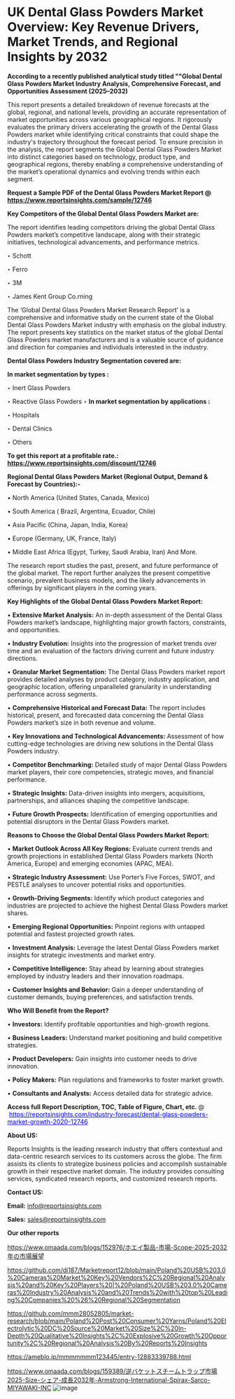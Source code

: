 # UK Dental Glass Powders Market Overview: Key Revenue Drivers, Market Trends, and Regional Insights by 2032

<strong>According to a recently published analytical study titled ""Global Dental Glass Powders Market Industry Analysis, Comprehensive Forecast, and Opportunities Assessment (2025–2032)</strong>

This report presents a detailed breakdown of revenue forecasts at the global, regional, and national levels, providing an accurate representation of market opportunities across various geographical regions. It rigorously evaluates the primary drivers accelerating the growth of the Dental Glass Powders market while identifying critical constraints that could shape the industry's trajectory throughout the forecast period. To ensure precision in the analysis, the report segments the Global Dental Glass Powders Market into distinct categories based on technology, product type, and geographical regions, thereby enabling a comprehensive understanding of the market’s operational dynamics and evolving trends within each segment.

<strong>Request a Sample PDF of the Dental Glass Powders Market Report </strong><strong>@<a href=https://www.reportsinsights.com/sample/12746 style=color:#0000ff;> https://www.reportsinsights.com/sample/12746</a></strong></font>

<strong>Key Competitors of the Global Dental Glass Powders Market are:</strong>

The report identifies leading competitors driving the global Dental Glass Powders market’s competitive landscape, along with their strategic initiatives, technological advancements, and performance metrics.

‣ Schott

‣ Ferro

‣ 3M

‣ James Kent Group
 Co.rning

The ‘Global Dental Glass Powders Market Research Report’ is a comprehensive and informative study on the current state of the Global Dental Glass Powders Market industry with emphasis on the global industry. The report presents key statistics on the market status of the global Dental Glass Powders market manufacturers and is a valuable source of guidance and direction for companies and individuals interested in the industry.

<strong>Dental Glass Powders Industry Segmentation covered are:</strong>

<strong>In market segmentation by types : </strong>

‣ Inert Glass Powders

‣ Reactive Glass Powders
‣ 
<strong>In market segmentation by applications : </strong>

‣ Hospitals

‣ Dental Clinics

‣ Others

<strong>To get this report at a profitable rate.: <a href=https://www.reportsinsights.com/discount/12746 style=color:#0000ff;>https://www.reportsinsights.com/discount/12746</a></strong></font>

<strong>Regional Dental Glass Powders Market (Regional Output, Demand &amp; Forecast by Countries):-</strong>

• North America (United States, Canada, Mexico)

• South America ( Brazil, Argentina, Ecuador, Chile)

• Asia Pacific (China, Japan, India, Korea)

• Europe (Germany, UK, France, Italy)

• Middle East Africa (Egypt, Turkey, Saudi Arabia, Iran) And More.

The research report studies the past, present, and future performance of the global market. The report further analyzes the present competitive scenario, prevalent business models, and the likely advancements in offerings by significant players in the coming years.

<strong>Key Highlights of the Global Dental Glass Powders Market Report:</strong>

• <strong>Extensive Market Analysis:</strong> An in-depth assessment of the Dental Glass Powders market’s landscape, highlighting major growth factors, constraints, and opportunities.

• <strong>Industry Evolution:</strong> Insights into the progression of market trends over time and an evaluation of the factors driving current and future industry directions.

• <strong>Granular Market Segmentation:</strong> The Dental Glass Powders market report provides detailed analyses by product category, industry application, and geographic location, offering unparalleled granularity in understanding performance across segments.

• <strong>Comprehensive Historical and Forecast Data:</strong> The report includes historical, present, and forecasted data concerning the Dental Glass Powders market’s size in both revenue and volume.

• <strong>Key Innovations and Technological Advancements:</strong> Assessment of how cutting-edge technologies are driving new solutions in the Dental Glass Powders industry.

• <strong>Competitor Benchmarking:</strong> Detailed study of major Dental Glass Powders market players, their core competencies, strategic moves, and financial performance.

• <strong>Strategic Insights:</strong> Data-driven insights into mergers, acquisitions, partnerships, and alliances shaping the competitive landscape.

• <strong>Future Growth Prospects:</strong> Identification of emerging opportunities and potential disruptors in the Dental Glass Powders market.

<strong>Reasons to Choose the Global Dental Glass Powders Market Report:</strong>

• <strong>Market Outlook Across All Key Regions:</strong> Evaluate current trends and growth projections in established Dental Glass Powders markets (North America, Europe) and emerging economies (APAC, MEA).

• <strong>Strategic Industry Assessment:</strong> Use Porter’s Five Forces, SWOT, and PESTLE analyses to uncover potential risks and opportunities.

• <strong>Growth-Driving Segments:</strong> Identify which product categories and industries are projected to achieve the highest Dental Glass Powders market shares.

• <strong>Emerging Regional Opportunities:</strong> Pinpoint regions with untapped potential and fastest projected growth rates.

• <strong>Investment Analysis:</strong> Leverage the latest Dental Glass Powders market insights for strategic investments and market entry.

• <strong>Competitive Intelligence:</strong> Stay ahead by learning about strategies employed by industry leaders and their innovation roadmaps.

• <strong>Customer Insights and Behavior:</strong> Gain a deeper understanding of customer demands, buying preferences, and satisfaction trends.

<strong>Who Will Benefit from the Report?</strong>

• <strong>Investors:</strong> Identify profitable opportunities and high-growth regions.

• <strong>Business Leaders:</strong> Understand market positioning and build competitive strategies.

• <strong>Product Developers:</strong> Gain insights into customer needs to drive innovation.

• <strong>Policy Makers:</strong> Plan regulations and frameworks to foster market growth.

• <strong>Consultants and Analysts:</strong> Access detailed data for strategic advice.
</ul>
<strong>Access full Report Description, TOC, Table of Figure, Chart, etc. </strong>@  <a href=https://reportsinsights.com/industry-forecast/dental-glass-powders-market-growth-2020-12746 style=color:#0000ff;>https://reportsinsights.com/industry-forecast/dental-glass-powders-market-growth-2020-12746</a></font>

<strong><strong>About US</strong>:</strong>

Reports Insights is the leading research industry that offers contextual and data-centric research services to its customers across the globe. The firm assists its clients to strategize business policies and accomplish sustainable growth in their respective market domain. The industry provides consulting services, syndicated research reports, and customized research reports.

<strong>Contact US:</strong>

<p class=""""><b>Email:</b> <a href=mailto:info@reportsinsights.com>info@reportsinsights.com</a></p>
<p class=""""><b>Sales:</b> <a href=mailto:sales@reportsinsights.com>sales@reportsinsights.com</a></p>

<strong>Our other reports</strong>

<a href=https://www.omaada.com/blogs/152976/ホエイ製品-市場-Scope-2025-2032年の市場展望>https://www.omaada.com/blogs/152976/ホエイ製品-市場-Scope-2025-2032年の市場展望</a>

<a href=https://github.com/di187/Marketreport12/blob/main/Poland%20USB%203.0%20Cameras%20Market%20Key%20Vendors%2C%20Regional%20Analysis%20and%20Key%20Players%20|%20Poland%20USB%203.0%20Cameras%20Industry%20Analysis%20and%20Trends%20with%20top%20Leading%20Companies%20%26%20Regional%20Segmentation>https://github.com/di187/Marketreport12/blob/main/Poland%20USB%203.0%20Cameras%20Market%20Key%20Vendors%2C%20Regional%20Analysis%20and%20Key%20Players%20|%20Poland%20USB%203.0%20Cameras%20Industry%20Analysis%20and%20Trends%20with%20top%20Leading%20Companies%20%26%20Regional%20Segmentation</a>

<a href=https://github.com/mmm28052805/market-research/blob/main/Poland%20Post%20Consumer%20Yarns/Poland%20Electrolytic%20DC%20Source%20Market%20Size%2C%20In-Depth%20Qualitative%20Insights%2C%20Explosive%20Growth%20Opportunity%2C%20Regional%20Analysis%20By%20Reports%20Insights>https://github.com/mmm28052805/market-research/blob/main/Poland%20Post%20Consumer%20Yarns/Poland%20Electrolytic%20DC%20Source%20Market%20Size%2C%20In-Depth%20Qualitative%20Insights%2C%20Explosive%20Growth%20Opportunity%2C%20Regional%20Analysis%20By%20Reports%20Insights</a>

<a href=https://ameblo.jp/mmmmmmm123445/entry-12883339788.html>https://ameblo.jp/mmmmmmm123445/entry-12883339788.html</a>

<a href=https://www.omaada.com/blogs/159389/逆バケットスチームトラップ市場2025-Size-シェア-成長2032年-Armstrong-International-Spirax-Sarco-MIYAWAKI-INC>https://www.omaada.com/blogs/159389/逆バケットスチームトラップ市場2025-Size-シェア-成長2032年-Armstrong-International-Spirax-Sarco-MIYAWAKI-INC</a>
![image](https://github.com/user-attachments/assets/caf4794b-b5a8-4de7-99b9-97c8f85c396a)
